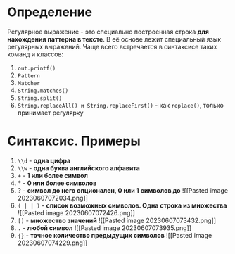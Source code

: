 # Определение
Регулярное выражение - это специально построенная строка **для нахождения паттерна в тексте**. В её основе лежит специальный язык регулярных выражений. Чаще всего встречается в синтаксисе таких команд и классов:
1. `out.printf()`
2. `Pattern`
3. `Matcher`
4. `String.matches()`
5. `String.split()`
6. `String.replaceAll() и String.replaceFirst()` - как `replace()`, только принимает регулярку
# Синтаксис. Примеры
1. `\\d` - **одна цифра**
2. `\\w` - **одна буква английского алфавита**
3. `+` - **1 или более символ**
4. \* - **0 или более символов**
5. ? - **символ до него опционален, 0 или 1 символов до**
   ![[Pasted image 20230607072034.png]]
5. `( | | )` - **список возможных символов. Одна строка из множества** 
   ![[Pasted image 20230607072426.png]]
6. `[]` - **множество значений**
   ![[Pasted image 20230607073432.png]]
7. `.` - **любой символ**
   ![[Pasted image 20230607073935.png]]
8. `{}` - **точное количество предыдущих символов**
   ![[Pasted image 20230607074229.png]]
